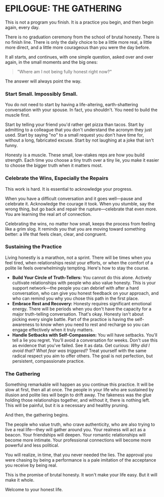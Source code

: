 # EPILOGUE: THE GATHERING

This is not a program you finish. It is a practice you begin, and then begin again, every day.

There is no graduation ceremony from the school of brutal honesty. There is no finish line. There is only the daily choice to be a little more real, a little more direct, and a little more courageous than you were the day before.

It all starts, and continues, with one simple question, asked over and over again, in the small moments and the big ones:

> "Where am I not being fully honest right now?"

The answer will always point the way.

### Start Small. Impossibly Small.

You do not need to start by having a life-altering, earth-shattering conversation with your spouse. In fact, you shouldn't. You need to build the muscle first.

Start by telling your friend you'd rather get pizza than tacos.
Start by admitting to a colleague that you don't understand the acronym they just used.
Start by saying "no" to a small request you don't have time for, without a long, fabricated excuse.
Start by not laughing at a joke that isn't funny.

Honesty is a muscle. These small, low-stakes reps are how you build strength. Each time you choose a tiny truth over a tiny lie, you make it easier to choose the bigger truth when it matters most.

### Celebrate the Wins, Especially the Repairs

This work is hard. It is essential to acknowledge your progress.

When you have a difficult conversation and it goes well—pause and celebrate it. Acknowledge the courage it took. When you stumble, say the wrong thing, but go back and repair the rupture—celebrate that even more. You are learning the real art of connection.

Celebrating the wins, no matter how small, keeps the process from feeling like a grim slog. It reminds you that you are moving toward something better: a life that feels clean, clear, and congruent.

### Sustaining the Practice

Living honestly is a marathon, not a sprint. There will be times when you feel tired, when relationships resist your efforts, or when the comfort of a polite lie feels overwhelmingly tempting. Here's how to stay the course.

*   **Build Your Circle of Truth-Tellers:** You cannot do this alone. Actively cultivate relationships with people who also value honesty. This is your support network—the people you can debrief with after a hard conversation, who can give you honest feedback on your approach, and who can remind you why you chose this path in the first place.
*   **Embrace Rest and Recovery:** Honesty requires significant emotional energy. There will be periods when you don't have the capacity for a major truth-telling conversation. That's okay. Honesty isn't about picking every single battle. Part of the practice is having the self-awareness to know when you need to rest and recharge so you can engage effectively when it truly matters.
*   **Handle Setbacks with Self-Compassion:** You will have setbacks. You'll tell a lie you regret. You'll avoid a conversation for weeks. Don't use this as evidence that you've failed. See it as data. Get curious: *Why did I avoid that? What fear was triggered?* Treat yourself with the same radical respect you aim to offer others. The goal is not perfection, but persistent, compassionate practice.

### The Gathering

Something remarkable will happen as you continue this practice. It will be slow at first, then all at once. The people in your life who are sustained by illusion and polite lies will begin to drift away. The fakeness was the glue holding those relationships together, and without it, there is nothing left. This will be painful, but it is a necessary and healthy pruning.

And then, the gathering begins.

The people who value truth, who crave authenticity, who are also trying to live a real life—they will gather around you. Your realness will act as a beacon. Your friendships will deepen. Your romantic relationships will become more intimate. Your professional connections will become more powerful and less political.

You will realize, in time, that you never needed the lies. The approval you were chasing by being a performance is a pale imitation of the acceptance you receive by being real.

This is the promise of brutal honesty. It won't make your life easy. But it will make it whole.

Welcome to your honest life. 